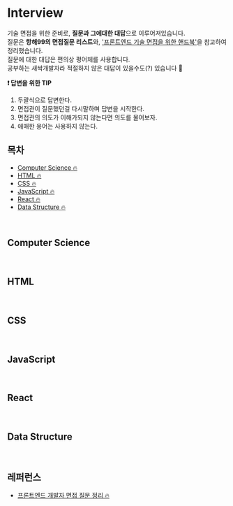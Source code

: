 # Interview

기술 면접을 위한 준비로, **질문과 그에대한 대답**으로 이루어져있습니다.<br>
질문은 **항해99의 면접질문 리스트**와, ['프론트엔드 기술 면접을 위한 핸드북'](https://github.com/khakaa/prepare_frontend_interview)을 참고하여 정리했습니다.<br>
질문에 대한 대답은 편의상 평어체를 사용합니다.<br>
공부하는 새싹개발자라 적절하지 않은 대답이 있을수도(?) 있습니다 🥲

**❗ 답변을 위한 TIP**
1. 두괄식으로 답변한다.
2. 면접관이 질문했던걸 다시말하며 답변을 시작한다.
3. 면접관의 의도가 이해가되지 않는다면 의도를 물어보자.
4. 애매한 용어는 사용하지 않는다.


## 목차

- [Computer Science 🔥](#Computer-Science)
- [HTML 🔥](#HTML)
- [CSS 🔥](#CSS)
- [JavaScript 🔥](#JavaScript)
- [React 🔥](#React)
- [Data Structure 🔥](#Data-Structure)

<br>

## Computer Science

<br>

## HTML

<br>

## CSS

<br>

## JavaScript

<br>

## React

<br>

## Data Structure

<br>

## 레퍼런스

- [프론트엔드 개발자 면접 질문 정리 🔥](https://github.com/khakaa/prepare_frontend_interview)
